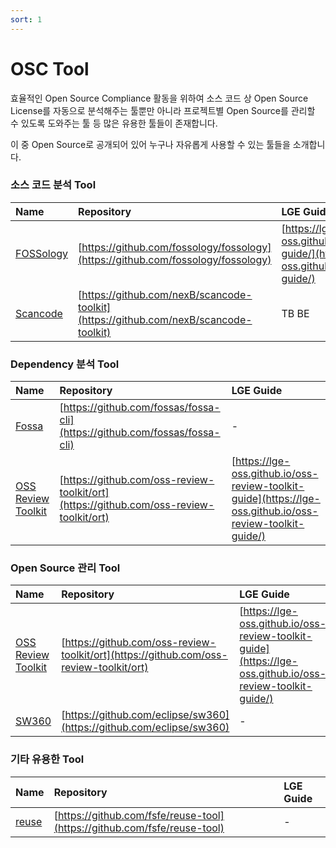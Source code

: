 ```yaml
---
sort: 1
---
```


# OSC Tool

효율적인 Open Source Compliance 활동을 위하여 소스 코드 상 Open Source License를 자동으로 분석해주는 툴뿐만 아니라 프로젝트별 Open Source를 관리할 수 있도록 도와주는 툴 등 많은 유용한 툴들이 존재합니다. 

이 중 Open Source로 공개되어 있어 누구나 자유롭게 사용할 수 있는 툴들을 소개합니다.



### 소스 코드 분석 Tool

| Name | Repository | LGE Guide |
| :--- | :--- | :--- |
| [FOSSology](https://www.fossology.org/) | [https://github.com/fossology/fossology](https://github.com/fossology/fossology) | [https://lge-oss.github.io/fossology-guide/](https://lge-oss.github.io/fossology-guide/)  |
| [Scancode](https://scancode-toolkit.readthedocs.io/en/latest/index.html) | [https://github.com/nexB/scancode-toolkit](https://github.com/nexB/scancode-toolkit) | TB BE |



### Dependency 분석 Tool

| Name | Repository | LGE Guide |
| :--- | :--- | :--- |
| [Fossa](https://fossa.com/) | [https://github.com/fossas/fossa-cli](https://github.com/fossas/fossa-cli) | - |
| [OSS Review Toolkit](https://oss-review-toolkit.org/) | [https://github.com/oss-review-toolkit/ort](https://github.com/oss-review-toolkit/ort) | [https://lge-oss.github.io/oss-review-toolkit-guide](https://lge-oss.github.io/oss-review-toolkit-guide/) |

 

### Open Source 관리 Tool

| Name | Repository | LGE Guide |
| :--- | :--- | :--- |
| [OSS Review Toolkit](https://oss-review-toolkit.org/) | [https://github.com/oss-review-toolkit/ort](https://github.com/oss-review-toolkit/ort) | [https://lge-oss.github.io/oss-review-toolkit-guide](https://lge-oss.github.io/oss-review-toolkit-guide/) |
| [SW360](https://github.com/eclipse/sw360) | [https://github.com/eclipse/sw360](https://github.com/eclipse/sw360) | - |



### 기타 유용한 Tool

| Name | Repository | LGE Guide |
| :--- | :--- | :--- |
| [reuse](https://reuse.software/) | [https://github.com/fsfe/reuse-tool](https://github.com/fsfe/reuse-tool) | - |
